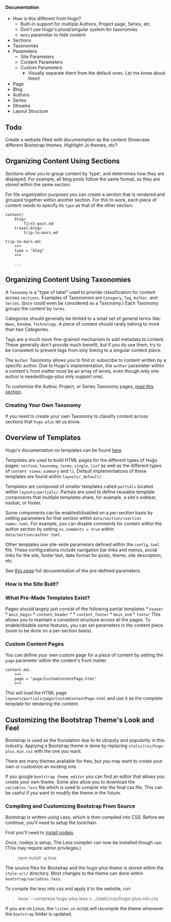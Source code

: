 

#### Documentation
* How is this different from Hugo?
	* Built-in support for multiple Authors, Project page, Series, etc
	* Don't use Hugo's plural/singular system for taxonomies
	* `meta` parameter to hide content
* Sections
* Taxonomies
* Parameters
	* Site Parameters
	* Content Parameters
	* Custom Parameters
		* Visually separate them from the default ones. Let me know about them!
* Page
* Blog
* Authors
* Series
* Streams
* Layout Structure


## Todo
Create a website filled with documentation as the content
Showcase different Bootstrap themes, Highlight Js themes, etc?


## Organizing Content Using Sections
Sections allow you to group content by 'type', and determines how they are displayed.
For example, all blog posts follow the same format, so they are stored within the same section.

For file organization purposes you can create a section that is rendered and grouped
	together within another section. For this to work, each piece of content needs
	to specify its `type` as that of the other section.
```
content/
	blog/
		first-post.md
	travel-blog/
		trip-to-mars.md
```
```
trip-to-mars.md:
	+++
	type = "blog"
	+++

	...
```

## Organizing Content Using Taxonomies
A `Taxonomy` is a "type of label" used to provide classification for content across `sections`.
Examples of Taxonomies are `Category`, `Tag`, `Author`, and `Series`.
(`Date` could even be considered as a Taxonomy.) Each Taxonomy groups the content by `terms`.

Categories should generally be limited to a small set of general terms like:
	`News`, `Random`, `Technology`. A piece of content should rarely belong to more than two Categories.

Tags are a much more fine-grained mechanism to add metadata to content.
These generally don't provide much benefit, but if you do use them, try to be
	consistent to prevent tags from only linking to a singular content piece.

The `Author` Taxonomy allows you to find or subscribe to content written by a specific author.
Due to Hugo's implementation, the `author` parameter within a content's front matter
	must be an array of terms, even though only one author is needed(hugo-plus only support one).

To customize the Author, Project, or Series Taxonomy pages, [read this section](#custom-taxonomy-and-term-pages).


### Creating Your Own Taxonomy
If you need to create your own Taxonomy to classify content across sections
	that `hugo-plus` let us know.


## Overview of Templates
Hugo's documentation on templates can be found [here](http://gohugo.io/templates/overview/)

Templates are used to build HTML pages for the different types of Hugo pages:
	`section`, `taxonomy`, `terms`, `single`, `list` as well as the different
	types of `content views`: `summary` and `li`.
	Default implementations of these templates are found within `layouts/_default/`.

Templates are composed of smaller templates called `partials` located within `layouts/partials/`.
Partials are used to define reusable template components that multiple templates
	share, for example, a site's sidebar, navbar, or footer.

Some components can be enabled/disabled on a per-section basis by setting
	parameters for that section within `data/section/<section name>.toml`.
	For example, you can disable comments for content within the author section
		by setting `no_comments = true` within `data/section/author.toml`.

Other templates use site-wide parameters defined within the `config.toml` file.
	These configurations include navigation bar links and menus, social links
		for the site, footer text, date format for posts, theme, site
		description, etc.

See [this page](Parameters.md) full documentation of the pre-defined parameters.
	

### How is the Site Built?

### What Pre-Made Templates Exist?
Pages should largely just consist of the following partial templates
	* `header`
	* `main_begin`
	* `content_header`
	* <custom code to display content>
	* `content_footer`
	* `main_end`
	* `footer`
This allows you to maintain a consistent structure across all the pages.
To enable/disable some features, you can set parameters in the content piece
	(soon to be done on a per-section basis).

### Custom Content Pages
You can define your own custom page for a piece of content by setting the `page`
	parameter within the content's front matter

```
content.md:
	+++
	page = "page/CustomContentPage.html"
	+++
```

This will load the HTML page `layouts/partials/page/CustomContentPage.html` and
	use it as the complete template for rendering the content.



## Customizing the Bootstrap Theme's Look and Feel
Bootstrap is used as the foundation due to its ubiquity and popularity in this
industry. Applying a Bootstrap theme is done by replacing
`static/css/hugo-plus.min.css` with the one you want.

There are many themes available for free, but you may want to create
your own or customize an existing one.

If you google `bootstrap theme editor` you can find an editor that allows you
create your own theme. Some also allow you to download the `variables.less`
file which is used to compile into the final css file. This can be useful if
you want to modify the theme in the future.

### Compiling and Customizing Bootstrap From Source
Bootstrap is written using Less, which is then compiled into CSS.
Before we continue, you'll need to setup the toolchain.

First you'll need to [install nodejs](http://nodejs.org/download/).

Once, nodejs is setup, The Less compiler can now be installed though `npm`. (This may require admin privileges.)
> npm install -g less

The source files for Bootstrap and the hugo-plus theme is stored within the 
`style-src/` directory.
Most changes to the theme can done within `bootstrap/variables.less`.

To compile the less into css and apply it to the website, run:
> lessc --compress hugo-plus.less > ../static/css/hugo-plus.min.css

If you are on Linux, the `listen.sh` script will recompile the theme
whenever the `bootstrap` folder is updated.


